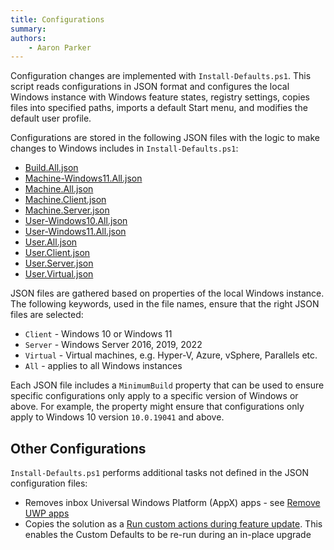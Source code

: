 ```yaml
---
title: Configurations
summary: 
authors:
    - Aaron Parker
---
```

Configuration changes are implemented with `Install-Defaults.ps1`. This script reads configurations in JSON format and configures the local Windows instance with Windows feature states, registry settings, copies files into specified paths, imports a default Start menu, and modifies the default user profile.

Configurations are stored in the following JSON files with the logic to make changes to Windows includes in `Install-Defaults.ps1`:

* [Build.All.json](https://github.com/aaronparker/image-customise/blob/main/src/Build.All.json)
* [Machine-Windows11.All.json](https://github.com/aaronparker/image-customise/blob/main/src/Machine-Windows11.All.json)
* [Machine.All.json](https://github.com/aaronparker/image-customise/blob/main/src/Machine.All.json)
* [Machine.Client.json](https://github.com/aaronparker/image-customise/blob/main/src/Machine.Client.json)
* [Machine.Server.json](https://github.com/aaronparker/image-customise/blob/main/src/Machine.Server.json)
* [User-Windows10.All.json](https://github.com/aaronparker/image-customise/blob/main/src/User-Windows10.All.json)
* [User-Windows11.All.json](https://github.com/aaronparker/image-customise/blob/main/src/User-Windows11.All.json)
* [User.All.json](https://github.com/aaronparker/image-customise/blob/main/src/User.All.json)
* [User.Client.json](https://github.com/aaronparker/image-customise/blob/main/src/User.Client.json)
* [User.Server.json](https://github.com/aaronparker/image-customise/blob/main/src/User.Machine.json)
* [User.Virtual.json](https://github.com/aaronparker/image-customise/blob/main/src/User.Virtual.json)

JSON files are gathered based on properties of the local Windows instance. The following keywords, used in the file names, ensure that the right JSON files are selected:

* `Client` - Windows 10 or Windows 11
* `Server` - Windows Server 2016, 2019, 2022
* `Virtual` - Virtual machines, e.g. Hyper-V, Azure, vSphere, Parallels etc.
* `All` - applies to all Windows instances

Each JSON file includes a `MinimumBuild` property that can be used to ensure specific configurations only apply to a specific version of Windows or above. For example, the property might ensure that configurations only apply to Windows 10 version `10.0.19041` and above.

## Other Configurations

`Install-Defaults.ps1` performs additional tasks not defined in the JSON configuration files:

* Removes inbox Universal Windows Platform (AppX) apps - see [Remove UWP apps](https://stealthpuppy.com/image-customise/appxapps/)
* Copies the solution as a [Run custom actions during feature update](https://learn.microsoft.com/en-gb/windows-hardware/manufacture/desktop/windows-setup-enable-custom-actions?view=windows-11). This enables the Custom Defaults to be re-run during an in-place upgrade
